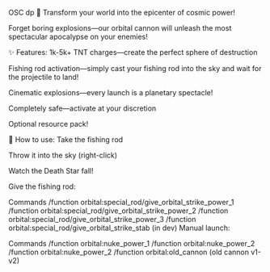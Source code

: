 OSC dp 💫 Transform your world into the epicenter of cosmic power!

Forget boring explosions—our orbital cannon will unleash the most spectacular apocalypse on your enemies!

✨ Features:
1k-5k+ TNT charges—create the perfect sphere of destruction

Fishing rod activation—simply cast your fishing rod into the sky and wait for the projectile to land!

Cinematic explosions—every launch is a planetary spectacle!

Completely safe—activate at your discretion

Optional resource pack!

🎣 How to use:
Take the fishing rod

Throw it into the sky (right-click)

Watch the Death Star fall!

Give the fishing rod:

Commands
/function orbital:special_rod/give_orbital_strike_power_1
/function orbital:special_rod/give_orbital_strike_power_2
/function orbital:special_rod/give_orbital_strike_power_3
/function orbital:special_rod/give_orbital_strike_stab (in dev)
Manual launch:

Commands
/function orbital:nuke_power_1
/function orbital:nuke_power_2
/function orbital:nuke_power_2
/function orbital:old_cannon (old cannon v1-v2)
